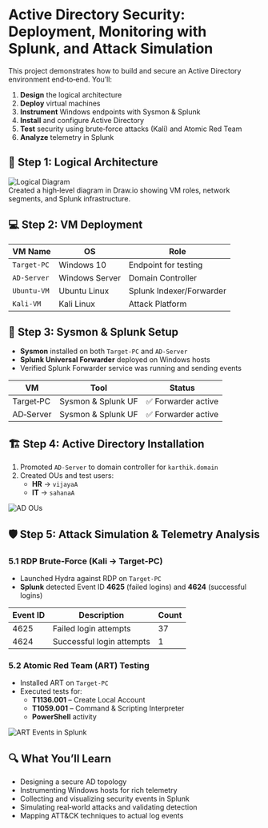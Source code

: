 # Active Directory Security: Deployment, Monitoring with Splunk, and Attack Simulation

This project demonstrates how to build and secure an Active Directory environment end‑to‑end. You’ll:

1. **Design** the logical architecture  
2. **Deploy** virtual machines  
3. **Instrument** Windows endpoints with Sysmon & Splunk  
4. **Install** and configure Active Directory  
5. **Test** security using brute‑force attacks (Kali) and Atomic Red Team  
6. **Analyze** telemetry in Splunk

## 🚀 Step 1: Logical Architecture  
![Logical Diagram](images/ad-logical-diagram.png)  
Created a high‑level diagram in Draw.io showing VM roles, network segments, and Splunk infrastructure.

## 💻 Step 2: VM Deployment  
| VM Name      | OS             | Role                   |
|--------------|----------------|------------------------|
| `Target-PC`  | Windows 10     | Endpoint for testing   |
| `AD-Server`  | Windows Server | Domain Controller      |
| `Ubuntu-VM`  | Ubuntu Linux   | Splunk Indexer/Forwarder |
| `Kali-VM`    | Kali Linux     | Attack Platform        |

## 🔧 Step 3: Sysmon & Splunk Setup  
- **Sysmon** installed on both `Target-PC` and `AD-Server`  
- **Splunk Universal Forwarder** deployed on Windows hosts  
- Verified Splunk Forwarder service was running and sending events  

| VM           | Tool                | Status              |
|--------------|---------------------|---------------------|
| Target‑PC    | Sysmon & Splunk UF  | ✅ Forwarder active |
| AD‑Server    | Sysmon & Splunk UF  | ✅ Forwarder active |

## 🏗 Step 4: Active Directory Installation  
1. Promoted `AD-Server` to domain controller for `karthik.domain`  
2. Created OUs and test users:  
   - **HR** → `vijayaA`  
   - **IT** → `sahanaA`  

![AD OUs](images/ad-ous.png)

## 🛡 Step 5: Attack Simulation & Telemetry Analysis  

### 5.1 RDP Brute‑Force (Kali → Target‑PC)  
- Launched Hydra against RDP on `Target-PC`  
- **Splunk** detected Event ID **4625** (failed logins) and **4624** (successful logins)  

| Event ID | Description               | Count |
|----------|---------------------------|-------|
| 4625     | Failed login attempts     |  37   |
| 4624     | Successful login attempts |   1   |

### 5.2 Atomic Red Team (ART) Testing  
- Installed ART on `Target-PC`  
- Executed tests for:
  - **T1136.001** – Create Local Account  
  - **T1059.001** – Command & Scripting Interpreter  
  - **PowerShell** activity  

![ART Events in Splunk](images/art-events.png)

## 🔍 What You’ll Learn  
- Designing a secure AD topology  
- Instrumenting Windows hosts for rich telemetry  
- Collecting and visualizing security events in Splunk  
- Simulating real‑world attacks and validating detection  
- Mapping ATT&CK techniques to actual log events  




